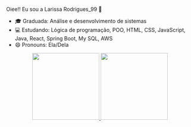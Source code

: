 Oiee!! Eu sou a Larissa Rodrigues_99 👋

- 🎓 Graduada: Análise e desenvolvimento de sistemas
- 💻 Estudando: Lógica de programação, POO, HTML, CSS, JavaScript, Java, React, Spring Boot, My SQL, AWS
- 😄 Pronouns: Ela/Dela

<div align="center">
  <a href="https://github.com/LarissaRodrigues99">
  <img height="180em" src="https://github-readme-stats.vercel.app/api?username=larissaRodrigues99&show_icons=true&theme=dracula&include_all_commits=true&count_private=true"/>
  <img height="180em" src="https://github-readme-stats.vercel.app/api/top-langs/?username=larissaRodrigues99&layout=compact&langs_count=7&theme=dracula"/>
</div>

  
  
